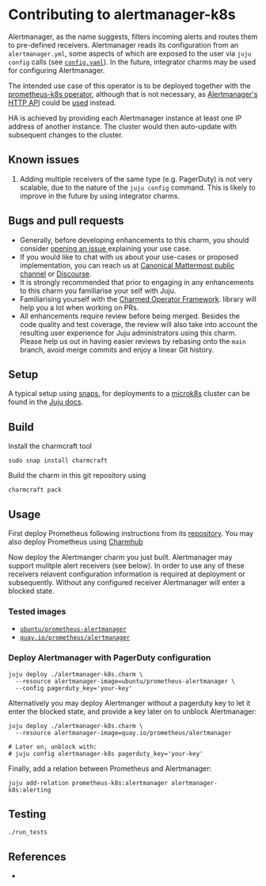 # Contributing to alertmanager-k8s
Alertmanager, as the name suggests, filters incoming alerts and routes them to pre-defined 
receivers. Alertmanager reads its configuration from an `alertmanager.yml`, some aspects of which 
are exposed to the user via `juju config` calls (see [`config.yaml`](config.yaml)).
In the future, integrator charms may be used for configuring Alertmanager.

The intended use case of this operator is to be deployed together with the 
[prometheus-k8s operator](https://github.com/canonical/prometheus-operator), although that is not 
necessary, as [Alertmanager's HTTP API][Alertmanager API browser] could be 
[used](https://github.com/prometheus/alertmanager/issues/437#issuecomment-263413632) instead.

HA is achieved by providing each Alertmanager instance at least one IP address of another instance.
The cluster would then auto-update with subsequent changes to the cluster.

## Known issues
1. Adding multiple receivers of the same type (e.g. PagerDuty) is not very scalable, due to the 
   nature of the `juju config` command. This is likely to improve in the future by using integrator
   charms.

## Bugs and pull requests
- Generally, before developing enhancements to this charm, you should consider
  [opening an issue ](https://github.com/canonical/alertmanager-operator) explaining
  your use case.
- If you would like to chat with us about your use-cases or proposed
  implementation, you can reach us at
  [Canonical Mattermost public channel](https://chat.charmhub.io/charmhub/channels/charm-dev)
  or [Discourse](https://discourse.charmhub.io/).
- It is strongly recommended that prior to engaging in any enhancements
  to this charm you familiarise your self with Juju.
- Familiarising yourself with the
  [Charmed Operator Framework](https://juju.is/docs/sdk).
  library will help you a lot when working on PRs.
- All enhancements require review before being merged. Besides the
  code quality and test coverage, the review will also take into
  account the resulting user experience for Juju administrators using
  this charm. Please help us out in having easier reviews by rebasing
  onto the `main` branch, avoid merge commits and enjoy a linear Git
  history.


## Setup

A typical setup using [snaps](https://snapcraft.io/), for deployments
to a [microk8s](https://microk8s.io/) cluster can be found in the 
[Juju docs](https://juju.is/docs/olm/microk8s).

## Build

Install the charmcraft tool

    sudo snap install charmcraft

Build the charm in this git repository using

    charmcraft pack

## Usage
First deploy Prometheus following instructions from its
[repository](https://github.com/canonical/prometheus-operator). You
may also deploy Prometheus using [Charmhub](https://charmhub.io/)

Now deploy the Alertmanger charm you just built. Alertmanager may
support mulitple alert receivers (see below). In order to use any of
these receivers relavent configuration information is required at
deployment or subsequently. Without any configured receiver
Alertmanager will enter a blocked state.

### Tested images
- [`ubuntu/prometheus-alertmanager`](https://hub.docker.com/r/ubuntu/prometheus-alertmanager)
- [`quay.io/prometheus/alertmanager`](https://quay.io/repository/prometheus/alertmanager?tab=tags)

### Deploy Alertmanager with PagerDuty configuration

    juju deploy ./alertmanager-k8s.charm \
      --resource alertmanager-image=ubuntu/prometheus-alertmanager \
      --config pagerduty_key='your-key'

Alternatively you may deploy Alertmanger without a pagerduty key to let it enter the
blocked state, and provide a key later on to unblock Alertmanager:

    juju deploy ./alertmanager-k8s.charm \
      --resource alertmanager-image=quay.io/prometheus/alertmanager
    
    # Later on, unblock with:
    # juju config alertmanager-k8s pagerduty_key='your-key'

Finally, add a relation between Prometheus and Alertmanager:

    juju add-relation prometheus-k8s:alertmanager alertmanager-k8s:alerting

## Testing

    ./run_tests

## References
- [Alertmanager API browser]: https://petstore.swagger.io/?url=https://raw.githubusercontent.com/prometheus/alertmanager/master/api/v2/openapi.yaml
